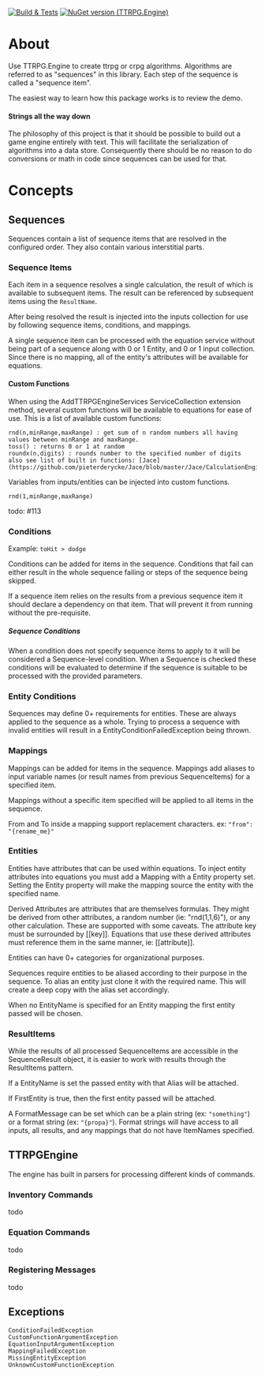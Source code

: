 [![Build & Tests](https://github.com/timjen3/ttrpg-engine/actions/workflows/dotnet.yml/badge.svg)](https://github.com/timjen3/ttrpg-engine/actions/workflows/dotnet.yml)
[![NuGet version (TTRPG.Engine)](https://img.shields.io/nuget/v/TTRPG.Engine.svg?style=flat)](https://www.nuget.org/packages/TTRPG.Engine/)
 
 # About

Use TTRPG.Engine to create ttrpg or crpg algorithms. Algorithms are referred to as "sequences" in this library. Each step of the sequence is called a "sequence item".

The easiest way to learn how this package works is to review the demo.

#### Strings all the way down

The philosophy of this project is that it should be possible to build out a game engine entirely with text. This will facilitate the serialization of algorithms into a data store. Consequently there should be no reason to do conversions or math in code since sequences can be used for that.

# Concepts

## Sequences

Sequences contain a list of sequence items that are resolved in the configured order. They also contain various interstitial parts.

### Sequence Items

Each item in a sequence resolves a single calculation, the result of which is available to subsequent items. The result can be referenced by subsequent items using the `ResultName`.

After being resolved the result is injected into the inputs collection for use by following sequence items, conditions, and mappings.

A single sequence item can be processed with the equation service without being part of a sequence along with 0 or 1 Entity, and 0 or 1 input collection. Since there is no mapping, all of the entity's attributes will be available for equations.

#### Custom Functions

When using the AddTTRPGEngineServices ServiceCollection extension method, several custom functions will be available to equations for ease of use. This is a list of available custom functions:

    rnd(n,minRange,maxRange) : get sum of n random numbers all having values between minRange and maxRange.
    toss() : returns 0 or 1 at random
    roundx(n,digits) : rounds number to the specified number of digits
    also see list of built in functions: [Jace](https://github.com/pieterderycke/Jace/blob/master/Jace/CalculationEngine.cs#L388)

Variables from inputs/entities can be injected into custom functions.

    rnd(1,minRange,maxRange)

todo: #113

### Conditions 

Example: `toHit > dodge`

Conditions can be added for items in the sequence. Conditions that fail can either result in the whole sequence failing or steps of the sequence being skipped.

If a sequence item relies on the results from a previous sequence item it should declare a dependency on that item. That will prevent it from running without the pre-requisite.

##### Sequence Conditions

When a condition does not specify sequence items to apply to it will be considered a Sequence-level condition. When a Sequence is checked these conditions will be evaluated to determine if the sequence is suitable to be processed with the provided parameters.

### Entity Conditions

Sequences may define 0+ requirements for entities. These are always applied to the sequence as a whole. Trying to process a sequence with invalid entities will result in a EntityConditionFailedException being thrown.

### Mappings

Mappings can be added for items in the sequence. Mappings add aliases to input variable names (or result names from previous SequenceItems) for a specified item.

Mappings without a specific item specified will be applied to all items in the sequence.

From and To inside a mapping support replacement characters. ex: `"from": "{rename_me}"`

### Entities

Entities have attributes that can be used within equations. To inject entity attributes into equations you must add a Mapping with a Entity property set. Setting the Entity property will make the mapping source the entity with the specified name.

Derived Attributes are attributes that are themselves formulas. They might be derived from other attributes, a random number (ie: "rnd(1,1,6)"), or any other calculation. These are supported with some caveats. The attribute key must be surrounded by [[key]]. Equations that use these derived attributes must reference them in the same manner, ie: [[attribute]].

Entities can have 0+ categories for organizational purposes.

Sequences require entities to be aliased according to their purpose in the sequence. To alias an entity just clone it with the required name. This will create a deep copy with the alias set accordingly.

When no EntityName is specified for an Entity mapping the first entity passed will be chosen.

### ResultItems

While the results of all processed SequenceItems are accessible in the SequenceResult object, it is easier to work with results through the ResultItems pattern.

If a EntityName is set the passed entity with that Alias will be attached.

If FirstEntity is true, then the first entity passed will be attached.

A FormatMessage can be set which can be a plain string (ex: `"something"`) or a format string (ex: `"{propa}"`). Format strings will have access to all inputs, all results, and any mappings that do not have ItemNames specified.

## TTRPGEngine

The engine has built in parsers for processing different kinds of commands.

### Inventory Commands

todo

### Equation Commands

todo

### Registering Messages

todo

## Exceptions

    ConditionFailedException
    CustomFunctionArgumentException
    EquationInputArgumentException
    MappingFailedException
    MissingEntityException
    UnknownCustomFunctionException
